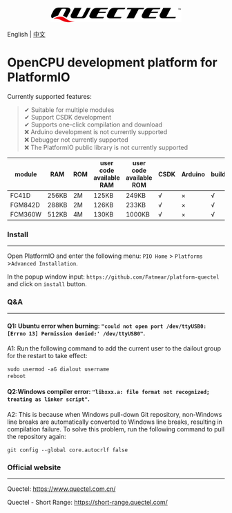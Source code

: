 <p align="center">
<img src="logo.svg" width="60%" >
</p>

English | [中文](README_CN.md)

# OpenCPU development platform for PlatformIO

Currently supported features:

> ✔ Suitable for multiple modules <br>
> ✔ Support CSDK development <br>
> ✔ Supports one-click compilation and download <br>
> ❌ Arduino development is not currently supported <br>
> ❌ Debugger not currently supported <br>
> ❌ The PlatformIO public library is not currently supported <br>

| module  | RAM   | ROM | user code available RAM | user code available ROM | CSDK | Arduino | build | upload | debuger |
| ------- | ----- | --- | ----------------------- | ----------------------- | ---- | ------- | ------- | -------- | ------- |
| FC41D   | 256KB | 2M  | 125KB                   | 249KB                   | √    | ×       | √       | √        | ×       |
| FGM842D | 288KB | 2M  | 126KB                   | 233KB                   | √    | ×       | √       | √        | ×       |
| FCM360W | 512KB | 4M  | 130KB                   | 1000KB                  | √    | ×       | √       | √        | ×       |

### Install
------------------
Open PlatformIO and enter the following menu: `PIO Home` > `Platforms` >` Advanced Installation `.

In the popup window input: `https://github.com/Fatmear/platform-quectel` and click on `install` button.

### Q&A
------------------
#### Q1: Ubuntu error when burning: `"could not open port /dev/ttyUSB0: [Errno 13] Permission denied:' /dev/ttyUSB0"`.

A1: Run the following command to add the current user to the dailout group for the restart to take effect:

```
sudo usermod -aG dialout username
reboot
```

#### Q2:Windows compiler error: `"libxxx.a: file format not recognized; treating as linker script"`.

A2: This is because when Windows pull-down Git repository, non-Windows line breaks are automatically converted to Windows line breaks, resulting in compilation failure. To solve this problem, run the following command to pull the repository again:

```
git config --global core.autocrlf false
```

### Official website
--------------------
Quectel: https://www.quectel.com.cn/

Quectel - Short Range: https://short-range.quectel.com/
